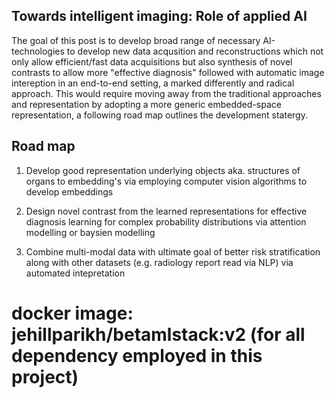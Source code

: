 ## Towards intelligent imaging: Role of applied AI

The goal of this post is to develop broad range of necessary AI-technologies to develop new data acqusition and reconstructions which not only allow efficient/fast data acquisitions but also synthesis of novel contrasts to allow more "effective diagnosis" followed with automatic image intereption in an end-to-end setting, a marked differently and radical approach.  This would require moving away from the traditional approaches and representation by adopting a more generic embedded-space representation, a following road map outlines the development statergy. 

 ## Road map

1. Develop good representation underlying objects aka. structures of organs to embedding's via employing computer vision algorithms to develop embeddings 

2. Design novel contrast from the learned representations for effective diagnosis learning for complex probability distributions via attention modelling or baysien modelling 

3. Combine multi-modal data with ultimate goal of better risk stratification along with other datasets (e.g. radiology report read via NLP) via automated intepretation   



# docker image: jehillparikh/betamlstack:v2 (for all dependency employed in this project)
